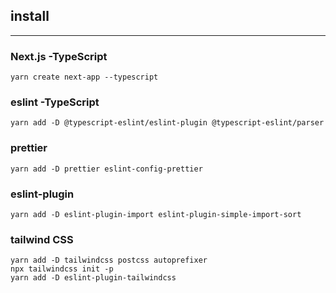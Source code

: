## install
***
### Next.js -TypeScript
`yarn create next-app --typescript`

### eslint -TypeScript
`yarn add -D @typescript-eslint/eslint-plugin @typescript-eslint/parser`

### prettier
`yarn add -D prettier eslint-config-prettier`

### eslint-plugin
`yarn add -D eslint-plugin-import eslint-plugin-simple-import-sort`

### tailwind CSS
`yarn add -D tailwindcss postcss autoprefixer`
</br>
`npx tailwindcss init -p`
</br>
`yarn add -D eslint-plugin-tailwindcss`